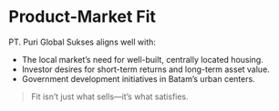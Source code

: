 # Product-Market Fit

PT. Puri Global Sukses aligns well with:

- The local market’s need for well-built, centrally located housing.
- Investor desires for short-term returns and long-term asset value.
- Government development initiatives in Batam’s urban centers.

> Fit isn’t just what sells—it’s what satisfies.